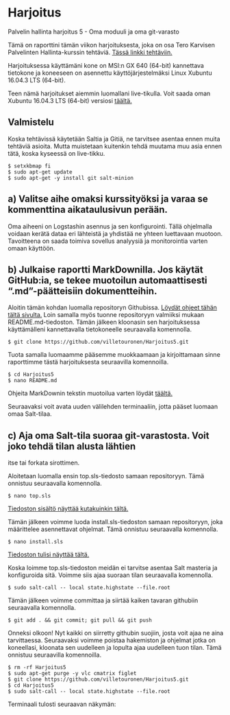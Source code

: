 # Harjoitus
Palvelin hallinta harjoitus 5 - Oma moduuli ja oma git-varasto

Tämä on raporttini tämän viikon harjoituksesta, joka on osa Tero Karvisen
Palvelinten Hallinta-kurssin tehtäviä. [Tässä linkki tehtäviin.](http://terokarvinen.com/2018/aikataulu-%E2%80%93-palvelinten-hallinta-ict4tn022-4-ti-5-ke-5-loppukevat-2018-5p#h5)

Harjoituksessa käyttämäni kone on MSI:n GX 640 (64-bit) kannettava tietokone
ja koneeseen on asennettu käyttöjärjestelmäksi Linux Xubuntu 16.04.3 LTS (64-bit).

Teen nämä harjoitukset aiemmin luomallani live-tikulla. Voit saada oman Xubuntu
16.04.3 LTS (64-bit) versiosi [täältä.](http://torrent.ubuntu.com/xubuntu/releases/xenial/release/desktop/xubuntu-16.04.4-desktop-amd64.iso.torrent)

## Valmistelu

Koska tehtävissä käytetään Saltia ja Gitiä, ne tarvitsee asentaa ennen muita
tehtäviä asioita. Mutta muistetaan kuitenkin tehdä muutama muu asia ennen tätä,
koska kyseessä on live-tikku.

	$ setxkbmap fi
	$ sudo apt-get update
	$ sudo apt-get -y install git salt-minion

## a) Valitse aihe omaksi kurssityöksi ja varaa se kommenttina aikataulusivun perään.

Oma aiheeni on Logstashin asennus ja sen konfigurointi. Tällä ohjelmalla voidaan
kerätä dataa eri lähteistä ja yhdistää ne yhteen luettavaan muotoon. Tavoitteena
on saada toimiva sovellus analyysiä ja monitorointia varten omaan käyttöön.

## b) Julkaise raportti MarkDownilla. Jos käytät GitHub:ia, se tekee muotoilun automaattisesti “.md”-päätteisiin dokumentteihin.

Aloitin tämän kohdan luomalla repositoryn Githubissa. [Löydät ohjeet tähän tältä sivulta.](http://terokarvinen.com/2016/publish-your-project-with-github) 
Loin samalla myös tuonne repositoryyn valmiiksi mukaan README.md-tiedoston. Tämän jälkeen kloonasin sen
harjoituksessa käyttämälleni kannettavalla tietokoneelle seuraavalla komennolla.

	$ git clone https://github.com/villetouronen/Harjoitus5.git

Tuota samalla luomaamme pääsemme muokkaamaan ja kirjoittamaan sinne raporttimme 
tästä harjoituksesta seuraavilla komennoilla.

	$ cd Harjoitus5
	$ nano README.md

Ohjeita MarkDownin tekstin muotoilua varten löydät [täältä.](https://github.com/adam-p/markdown-here/wiki/Markdown-Cheatsheet)

Seuraavaksi voit avata uuden välilehden terminaaliin, jotta pääset luomaan omaa
Salt-tilaa.

## c) Aja oma Salt-tila suoraa git-varastosta. Voit joko tehdä tilan alusta lähtien 
itse tai forkata sirottimen. 

Aloitetaan luomalla ensin top.sls-tiedosto samaan repositoryyn. Tämä onnistuu seuraavalla
komennolla.

	$ nano top.sls

[Tiedoston sisältö näyttää kutakuinkin tältä.](https://github.com/villetouronen/Harjoitus5/top.sls)

Tämän jälkeen voimme luoda install.sls-tiedoston samaan repositoryyn, joka määrittelee 
asennettavat ohjelmat. Tämä onnistuu seuraavalla komennolla.

	$ nano install.sls

[Tiedoston tulisi näyttää tältä.](https://github.com/villetouronen/Harjoitus5/install.sls)

Koska loimme top.sls-tiedoston meidän ei tarvitse asentaa Salt masteria ja konfiguroida sitä. Voimme 
siis ajaa suoraan tilan seuraavalla komennolla.

	$ sudo salt-call -- local state.highstate --file.root

Tämän jälkeen voimme committaa ja siirtää kaiken tavaran githubiin seuraavalla komennolla.

	$ git add . && git commit; git pull && git push

Onneksi olkoon! Nyt kaikki on siirretty githubin suojiin, josta voit ajaa ne aina tarvittaessa.
Seuraavaksi voimme poistaa hakemiston ja ohjelmat jotka on koneellasi, kloonata sen uudelleen ja lopulta
ajaa uudelleen tuon tilan. Tämä onnistuu seuraavilla komennoilla.

	$ rm -rf Harjoitus5
	$ sudo apt-get purge -y vlc cmatrix figlet
	$ git clone https://github.com/villetouronen/Harjoitus5.git
	$ cd Harjoitus5
	$ sudo salt-call -- local state.highstate --file.root

Terminaali tulosti seuraavan näkymän:

	

